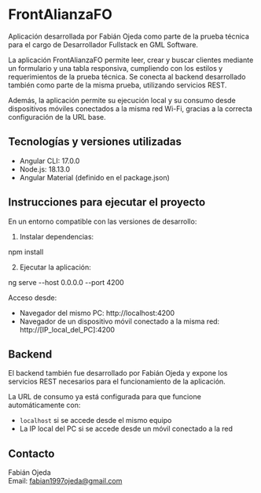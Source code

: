 # FrontAlianzaFO

Aplicación desarrollada por Fabián Ojeda como parte de la prueba técnica para el cargo de Desarrollador Fullstack en GML Software.

La aplicación FrontAlianzaFO permite leer, crear y buscar clientes mediante un formulario y una tabla responsiva, cumpliendo con los estilos y requerimientos de la prueba técnica. Se conecta al backend desarrollado también como parte de la misma prueba, utilizando servicios REST.

Además, la aplicación permite su ejecución local y su consumo desde dispositivos móviles conectados a la misma red Wi-Fi, gracias a la correcta configuración de la URL base.

## Tecnologías y versiones utilizadas

- Angular CLI: 17.0.0
- Node.js: 18.13.0
- Angular Material (definido en el package.json)

## Instrucciones para ejecutar el proyecto

En un entorno compatible con las versiones de desarrollo:


1. Instalar dependencias:

npm install

2. Ejecutar la aplicación:

ng serve --host 0.0.0.0 --port 4200

Acceso desde:
- Navegador del mismo PC: http://localhost:4200
- Navegador de un dispositivo móvil conectado a la misma red: http://[IP_local_del_PC]:4200

## Backend

El backend también fue desarrollado por Fabián Ojeda y expone los servicios REST necesarios para el funcionamiento de la aplicación.

La URL de consumo ya está configurada para que funcione automáticamente con:
- `localhost` si se accede desde el mismo equipo
- La IP local del PC si se accede desde un móvil conectado a la red

## Contacto

Fabián Ojeda  
Email: fabian1997ojeda@gmail.com